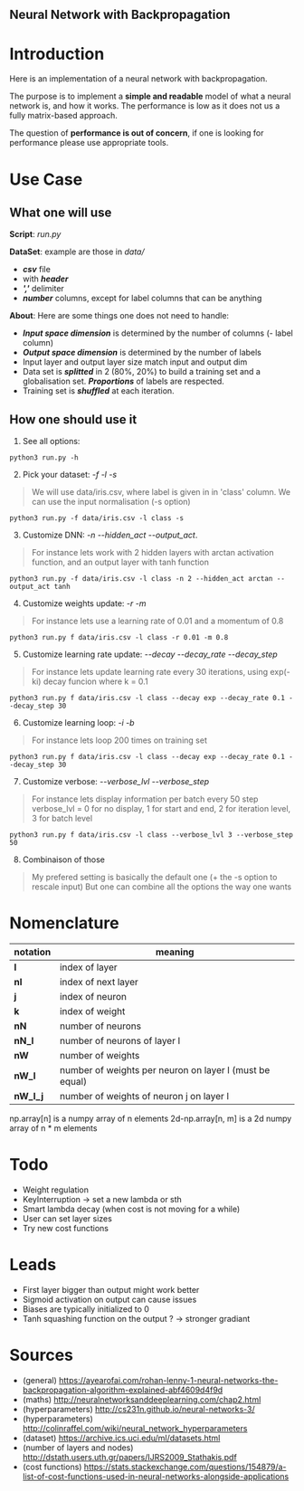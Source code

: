 Neural Network with Backpropagation
---

# Introduction

Here is an implementation of a neural network with backpropagation.

The purpose is to implement a **simple and readable** model of what a neural network is, and how it works. The performance is low as it does not us a fully matrix-based approach.

The question of **performance is out of concern**, if one is looking for performance please use appropriate tools.


# Use Case

## What one will use

**Script**: *run.py*

**DataSet**: example are those in *data/*

- ***csv*** file
- with ***header***
- ***','*** delimiter
- ***number*** columns, except for label columns that can be anything

**About**: Here are some things one does not need to handle:

- ***Input space dimension*** is determined by the number of columns (- label column)
- ***Output space dimension*** is determined by the number of labels
- Input layer and output layer size match input and output dim
- Data set is ***splitted*** in 2 (80%, 20%) to build a training set and a globalisation set. ***Proportions*** of labels are respected.
- Training set is ***shuffled*** at each iteration.


## How one should use it

1. See all options:

`python3 run.py -h`

2. Pick your dataset: *-f -l -s*
> We will use data/iris.csv, where label is given in in 'class' column. We can use the input normalisation (-s option) 

`python3 run.py -f data/iris.csv -l class -s`


3. Customize DNN: *-n --hidden_act --output_act*.
> For instance lets work with 2 hidden layers with arctan activation function, and an output layer with tanh function

`python3 run.py -f data/iris.csv -l class -n 2 --hidden_act arctan --output_act tanh `

4. Customize weights update: *-r -m*
> For instance lets use a learning rate of 0.01 and a momentum of 0.8

`python3 run.py f data/iris.csv -l class -r 0.01 -m 0.8`

5. Customize learning rate update: *--decay --decay_rate --decay_step*
> For instance lets update learning rate every 30 iterations, using exp(-ki) decay funcion where k = 0.1

`python3 run.py f data/iris.csv -l class --decay exp --decay_rate 0.1 --decay_step 30`

6. Customize learning loop: *-i -b*
> For instance lets loop 200 times on training set

`python3 run.py f data/iris.csv -l class --decay exp --decay_rate 0.1 --decay_step 30`

7. Customize verbose: *--verbose_lvl --verbose_step*
> For instance lets display information per batch every 50 step
> verbose_lvl = 0 for no display, 1 for start and end, 2 for iteration level, 3 for batch level

`python3 run.py f data/iris.csv -l class --verbose_lvl 3 --verbose_step 50`

8. Combinaison of those
> My prefered setting is basically the default one (+ the -s option to rescale input)
> But one can combine all the options the way one wants


# Nomenclature

| notation | meaning |
| - | - |
| **l** | index of layer |
| **nl** | index of next layer |
| **j** | index of neuron |
| **k** | index of weight |
| **nN** | number of neurons |
| **nN_l** | number of neurons of layer l |
| **nW** | number of weights |
| **nW_l** | number of weights per neuron on layer l (must be equal) |
| **nW_l_j** | number of weights of neuron j on layer l |

np.array[n] is a numpy array of n elements
2d-np.array[n, m] is a 2d numpy array of n * m elements 


# Todo

- Weight regulation
- KeyInterruption -> set a new lambda or sth
- Smart lambda decay (when cost is not moving for a while)
- User can set layer sizes
- Try new cost functions


# Leads

- First layer bigger than output might work better
- Sigmoid activation on output can cause issues
- Biases are  typically initialized to 0
- Tanh squashing function on the output ? -> stronger gradiant


# Sources

- (general) https://ayearofai.com/rohan-lenny-1-neural-networks-the-backpropagation-algorithm-explained-abf4609d4f9d
- (maths) http://neuralnetworksanddeeplearning.com/chap2.html
- (hyperparameters) http://cs231n.github.io/neural-networks-3/
- (hyperparameters) http://colinraffel.com/wiki/neural_network_hyperparameters
- (dataset) https://archive.ics.uci.edu/ml/datasets.html
- (number of layers and nodes) http://dstath.users.uth.gr/papers/IJRS2009_Stathakis.pdf
- (cost functions) https://stats.stackexchange.com/questions/154879/a-list-of-cost-functions-used-in-neural-networks-alongside-applications